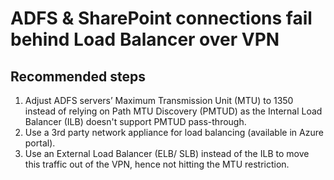<properties
	pageTitle="ADFS & SharePoint connections fail behind Load Balancer over VPN"
	description="ADFS & SharePoint connections fail behind Load Balancer over VPN"
	service="microsoft.network"
	resource="loadbalancers"
	authors="radwiv"
	displayOrder="3"
	selfHelpType="resource"
	supportTopicIds=""
	resourceTags=""
	productPesIds=""
	cloudEnvironments="public, MoonCake"
/>

# ADFS & SharePoint connections fail behind Load Balancer over VPN

## **Recommended steps**
1.	Adjust ADFS servers’ Maximum Transmission Unit (MTU) to 1350 instead of relying on Path MTU Discovery (PMTUD) as the Internal Load Balancer (ILB) doesn't support PMTUD pass-through.
2.	Use a 3rd party network appliance for load balancing (available in Azure portal).
3.	Use an External Load Balancer (ELB/ SLB) instead of the ILB to move this traffic out of the VPN, hence not hitting the MTU restriction.
